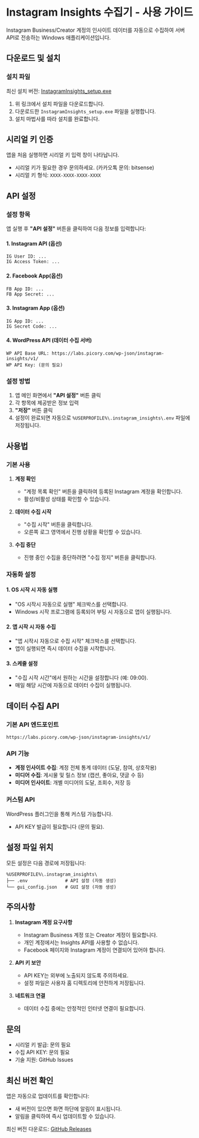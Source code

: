# Instagram Insights 수집기 - 사용 가이드

Instagram Business/Creator 계정의 인사이트 데이터를 자동으로 수집하여 서버 API로 전송하는 Windows 애플리케이션입니다.

## 다운로드 및 설치

### 설치 파일

최신 설치 버전: [InstagramInsights_setup.exe](https://github.com/picory/instagram-insights-release/releases/download/1.0.4/InstagramInsights_setup.exe)

1. 위 링크에서 설치 파일을 다운로드합니다.
2. 다운로드한 `InstagramInsights_setup.exe` 파일을 실행합니다.
3. 설치 마법사를 따라 설치를 완료합니다.

## 시리얼 키 인증

앱을 처음 실행하면 시리얼 키 입력 창이 나타납니다.

- 시리얼 키가 필요한 경우 문의하세요. (카카오톡 문의: bitsense)
- 시리얼 키 형식: `XXXX-XXXX-XXXX-XXXX`

## API 설정

### 설정 항목

앱 실행 후 **"API 설정"** 버튼을 클릭하여 다음 정보를 입력합니다:

#### 1. Instagram API (옵선)

```
IG User ID: ...
IG Access Token: ...
```

#### 2. Facebook App(옵션)

```
FB App ID: ...
FB App Secret: ...
```

#### 3. Instagram App (옵션)

```
IG App ID: ...
IG Secret Code: ...
```

#### 4. WordPress API (데이터 수집 서버)

```
WP API Base URL: https://labs.picory.com/wp-json/instagram-insights/v1/
WP API Key: (문의 필요)
```

### 설정 방법

1. 앱 메인 화면에서 **"API 설정"** 버튼 클릭
2. 각 항목에 제공받은 정보 입력
3. **"저장"** 버튼 클릭
4. 설정이 완료되면 자동으로 `%USERPROFILE%\.instagram_insights\.env` 파일에 저장됩니다.

## 사용법

### 기본 사용

1. **계정 확인**

   - "계정 목록 확인" 버튼을 클릭하여 등록된 Instagram 계정을 확인합니다.
   - 활성/비활성 상태를 확인할 수 있습니다.

2. **데이터 수집 시작**

   - "수집 시작" 버튼을 클릭합니다.
   - 오른쪽 로그 영역에서 진행 상황을 확인할 수 있습니다.

3. **수집 중단**
   - 진행 중인 수집을 중단하려면 "수집 정지" 버튼을 클릭합니다.

### 자동화 설정

#### 1. OS 시작 시 자동 실행

- "OS 시작시 자동으로 실행" 체크박스를 선택합니다.
- Windows 시작 프로그램에 등록되어 부팅 시 자동으로 앱이 실행됩니다.

#### 2. 앱 시작 시 자동 수집

- "앱 시작시 자동으로 수집 시작" 체크박스를 선택합니다.
- 앱이 실행되면 즉시 데이터 수집을 시작합니다.

#### 3. 스케줄 설정

- "수집 시작 시간"에서 원하는 시간을 설정합니다 (예: 09:00).
- 매일 해당 시간에 자동으로 데이터 수집이 실행됩니다.

## 데이터 수집 API

### 기본 API 엔드포인트

```
https://labs.picory.com/wp-json/instagram-insights/v1/
```

### API 기능

- **계정 인사이트 수집**: 계정 전체 통계 데이터 (도달, 참여, 상호작용)
- **미디어 수집**: 게시물 및 릴스 정보 (캡션, 좋아요, 댓글 수 등)
- **미디어 인사이트**: 개별 미디어의 도달, 조회수, 저장 등

### 커스텀 API

WordPress 플러그인을 통해 커스텀 가능합니다.

- API KEY 발급이 필요합니다 (문의 필요).

## 설정 파일 위치

모든 설정은 다음 경로에 저장됩니다:

```
%USERPROFILE%\.instagram_insights\
├── .env              # API 설정 (자동 생성)
└── gui_config.json   # GUI 설정 (자동 생성)
```

## 주의사항

1. **Instagram 계정 요구사항**

   - Instagram Business 계정 또는 Creator 계정이 필요합니다.
   - 개인 계정에서는 Insights API를 사용할 수 없습니다.
   - Facebook 페이지와 Instagram 계정이 연결되어 있어야 합니다.

2. **API 키 보안**

   - API KEY는 외부에 노출되지 않도록 주의하세요.
   - 설정 파일은 사용자 홈 디렉토리에 안전하게 저장됩니다.

3. **네트워크 연결**
   - 데이터 수집 중에는 안정적인 인터넷 연결이 필요합니다.

## 문의

- 시리얼 키 발급: 문의 필요
- 수집 API KEY: 문의 필요
- 기술 지원: GitHub Issues

## 최신 버전 확인

앱은 자동으로 업데이트를 확인합니다:

- 새 버전이 있으면 화면 하단에 알림이 표시됩니다.
- 알림을 클릭하여 즉시 업데이트할 수 있습니다.

최신 버전 다운로드: [GitHub Releases](https://github.com/picory/instagram-insights-release/releases)

